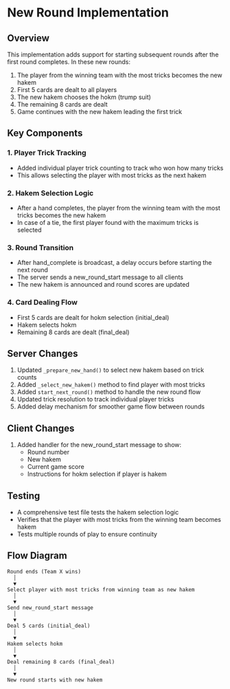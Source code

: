 # New Round Implementation

## Overview
This implementation adds support for starting subsequent rounds after the first round completes. In these new rounds:

1. The player from the winning team with the most tricks becomes the new hakem
2. First 5 cards are dealt to all players
3. The new hakem chooses the hokm (trump suit)
4. The remaining 8 cards are dealt
5. Game continues with the new hakem leading the first trick

## Key Components

### 1. Player Trick Tracking
- Added individual player trick counting to track who won how many tricks
- This allows selecting the player with most tricks as the next hakem

### 2. Hakem Selection Logic
- After a hand completes, the player from the winning team with the most tricks becomes the new hakem
- In case of a tie, the first player found with the maximum tricks is selected

### 3. Round Transition
- After hand_complete is broadcast, a delay occurs before starting the next round
- The server sends a new_round_start message to all clients
- The new hakem is announced and round scores are updated

### 4. Card Dealing Flow
- First 5 cards are dealt for hokm selection (initial_deal)
- Hakem selects hokm
- Remaining 8 cards are dealt (final_deal)

## Server Changes
1. Updated `_prepare_new_hand()` to select new hakem based on trick counts
2. Added `_select_new_hakem()` method to find player with most tricks
3. Added `start_next_round()` method to handle the new round flow
4. Updated trick resolution to track individual player tricks
5. Added delay mechanism for smoother game flow between rounds

## Client Changes
1. Added handler for the new_round_start message to show:
   - Round number
   - New hakem
   - Current game score
   - Instructions for hokm selection if player is hakem

## Testing
- A comprehensive test file tests the hakem selection logic
- Verifies that the player with most tricks from the winning team becomes hakem
- Tests multiple rounds of play to ensure continuity

## Flow Diagram
```
Round ends (Team X wins)
  │
  ▼
Select player with most tricks from winning team as new hakem
  │
  ▼
Send new_round_start message
  │
  ▼
Deal 5 cards (initial_deal)
  │
  ▼
Hakem selects hokm
  │
  ▼
Deal remaining 8 cards (final_deal)
  │
  ▼
New round starts with new hakem
```
